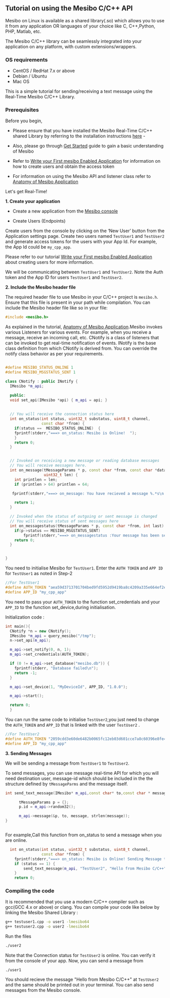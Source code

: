 ## Tutorial on using  the Mesibo C/C++ API

Mesibo on Linux is available as a shared library(.so) which allows you to use it from any application OR languages of your choice like C, C++,Python, PHP, Matlab, etc.

The Mesibo C/C++ library can be seamlessly integrated into your application on any platform, with custom extensions/wrappers.


### OS requirements
- CentOS / RedHat 7.x or above
- Debian / Ubuntu
- Mac OS

This is a simple tutorial for sending/receiving a text message using the Real-Time Mesibo C/C++ Library.

### Prerequisites

Before you begin, 
- Please ensure that you have installed the Mesibo Real-Time C/C++ shared Library by referring to the installation
instructions [here](https://mesibo.com/documentation/install/linux/) -

- Also, please go through [Get Started](https://mesibo.com/documentation/get-started/) guide to gain a basic understanding of Mesibo 

- Refer to [Write your First mesibo Enabled Application](https://mesibo.com/documentation/tutorials/first-app/) for information on how to create users and obtain the access token

- For information on using the Mesibo API and listener class refer to [Anatomy of Mesibo Application](https://mesibo.com)

Let's get Real-Time!

**1. Create your application**

-   Create a new application from the [Mesibo
    console](https://mesibo.com/console)

-   Create Users (Endpoints)

Create users from the console by clicking on the ‘New User’ button from the Application settings page. Create two users named `TestUser1` and `TestUser2` and generate access tokens for the users with your App Id. For example, the App Id could be `my_cpp_app`.

Please refer to our tutorial [Write your First mesibo Enabled Application](https://mesibo.com/documentation/tutorials/first-app/) about creating users for more information.

We will be communicating between `TestUser1` and `TestUser2`. Note the Auth token and the App ID for users `TestUser1` and `TestUser2`.

**2. Include the Mesibo header file**

The required header file to use Mesibo in your C/C++ project is `mesibo.h`. Ensure that this file is present in your path while compilation. You can include the Mesibo header file like so in your file:

```C++
#include <mesibo.h>
```

As explained in the tutorial, [Anatomy of Mesibo Application](https://mesibo.com).Mesibo invokes various Listeners for various events. For example, when you receive a message, receive an incoming call, etc. CNotify is a class of listeners that can be invoked to get real-time notification of events. INotify is the base class definition from which CNotify is derived
from. You can override the notify class behavior as per your requirements.

```C++

#define MESIBO_STATUS_ONLINE 1
#define MESIBO_MSGSTATUS_SENT 1

class CNotify : public INotify {
  IMesibo *m_api;

  public:
  void set_api(IMesibo *api) { m_api = api; }
  
  
  // You will receive the connection status here
  int on_status(int status, uint32_t substatus, uint8_t channel,
                const char *from) {
    if(status ==  MESIBO_STATUS_ONLINE)  {              
    fprintf(stderr,"===> on_status: Mesibo is Online!  ");
    }
    return 0;
  }


  // Invoked on receiving a new message or reading database messages
  // You will receive messages here.
  int on_message(tMessageParams * p, const char *from, const char *data,
                 uint32_t len) {
    int printlen = len;
    if (printlen > 64) printlen = 64;

   fprintf(stderr,"===> on_message: You have recieved a message %.*s\n :printlen, data");

    return 1;
  }

  // Invoked when the status of outgoing or sent message is changed
  // You will receive status of sent messages here
  int on_messagestatus(tMessageParams * p, const char *from, int last) {
    if(p->status == MESIBO_MSGSTATUS_SENT)
        fprintf(stderr,"===> on_messagestatus :Your message has been sent!");
    return 0;
  }


}


```

You need to initialise Mesibo for `TestUser1`. Enter the `AUTH TOKEN` and `APP ID` for `TestUser1` as noted in Step-2

```C++
//For TestUser1
#define AUTH_TOKEN "aea59d3713701704bed9fd5952d9419ba8c4209a335e664ef2e"
#define APP_ID "my_cpp_app"
```
You need to pass your `AUTH_TOKEN` to the function set_credentials and your `APP_ID` to the function set_device,during initialisation.

Initialization code :
```C++
int main(){
  CNotify *n = new CNotify();
  IMesibo *m_api = query_mesibo("/tmp");
  n->set_api(m_api);

  m_api->set_notify(0, n, 1);
  m_api->set_credentials(AUTH_TOKEN);

  if (0 != m_api->set_database("mesibo.db")) {
    fprintf(stderr, "Database failed\n");
    return -1;
  }

  m_api->set_device(1, "MyDeviceId", APP_ID, "1.0.0");

  m_api->start();

  return 0;
  }


```
You can run the same code to initialise `TestUser2`,you just need to change the `AUTH_TOKEN` and `APP_ID` that is linked with the user `TestUser2` . 

```C++
//For TestUser2
#define AUTH_TOKEN "2059cdd3e60de6482b0065fc12eb03d601cce7a8c60396e8fe446db9c"
#define APP_ID "my_cpp_app"
```

**3. Sending Messages**

We will be sending a message from `TestUser1` to `TestUser2`.

To send messages, you can use message real-time API for which you will need destination user, message-id which should be included in the the structure defined by `tMessageParms` and the message itself.

```C++
int send_text_message(IMesibo* m_api,const char* to,const char * message){

      tMessageParams p = {};
      p.id = m_api->random32();

      m_api->message(&p, to, message, strlen(message));
}



```
For example,Call this function from on_status to send a message when you are online.

```C++
  int on_status(int status, uint32_t substatus, uint8_t channel,
                const char *from) {
    fprintf(stderr,"===> on_status: Mesibo is Online! Sending Message to TestUser2 .. ");
    if (status == 1) {
        send_text_message(m_api, "TestUser2", "Hello from Mesibo C/C++");
    }
    return 0;

```

### Compiling the code

It is recommended that you use a modern C/C++ compiler such as gcc(GCC 4.x or above) or clang. You can compile your code like below by linking the Mesibo Shared Library :

```bash
g++ testuser1.cpp -o user1 -lmesibo64
g++ testuser2.cpp -o user2 -lmesibo64
```
Run the files
```bash
./user2
```
Note that the Connection status for `TestUser2` is online. You can verify it from the console of your app. Now, you can send a message from
```
./user1
```

You should recieve the message "Hello from Mesibo C/C++" at `TestUser2` and the same should be printed out in your terminal.
You can also send messages from the Mesibo console.   

